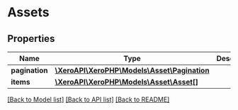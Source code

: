 # Assets

## Properties
Name | Type | Description | Notes
------------ | ------------- | ------------- | -------------
**pagination** | [**\XeroAPI\XeroPHP\Models\Asset\Pagination**](Pagination.md) |  | [optional] 
**items** | [**\XeroAPI\XeroPHP\Models\Asset\Asset[]**](Asset.md) |  | [optional] 

[[Back to Model list]](../README.md#documentation-for-models) [[Back to API list]](../README.md#documentation-for-api-endpoints) [[Back to README]](../README.md)



